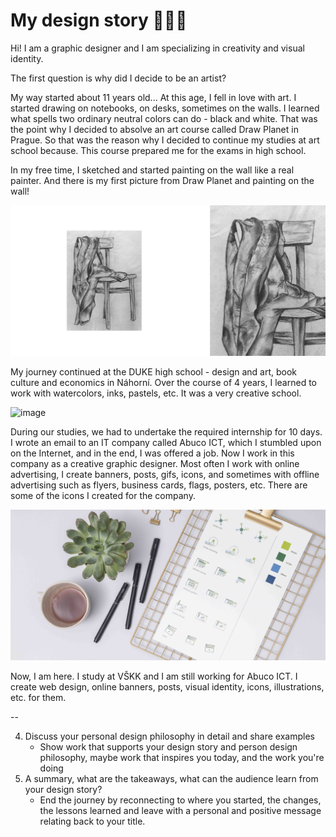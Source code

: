 #  My design story 👩🏼‍🎨 

Hi! I am a graphic designer and I am specializing in creativity and visual identity.

The first question is why did I decide to be an artist?

My way started about 11 years old... 
At this age, I fell in love with art. I started drawing on notebooks, on desks, sometimes on the walls. I learned what spells two ordinary neutral colors can do - black and white. That was the point why I decided to absolve an art course called Draw Planet in Prague. So that was the reason why I decided to continue my studies at art school because. This course prepared me for the exams in high school.

In my free time, I sketched and started painting on the wall like a real painter. 
And there is my first picture from Draw Planet and painting on the wall!

![image](chair.jpg)

My journey continued at the DUKE high school - design and art, book culture and economics in Náhorní. Over the course of 4 years, I learned to work with watercolors, inks, pastels, etc.
It was a very creative school.

![image](draw.jpg)

During our studies, we had to undertake the required internship for 10 days. I wrote an email to an IT company called Abuco ICT, which I stumbled upon on the Internet, and in the end, I was offered a job.
Now I work in this company as a creative graphic designer.
Most often I work with online advertising, I create banners, posts, gifs, icons, and sometimes with offline advertising such as flyers, business cards, flags, posters, etc.
There are some of the icons I created for the company.

![image](abuco.jpg)

Now, I am here. I study at VŠKK and I am still working for Abuco ICT. I create web design, online banners, posts, visual identity, icons, illustrations, etc. for them.

--

4. Discuss your personal design philosophy in detail and share examples
    - Show work that supports your design story and person design philosophy, maybe work that inspires you today, and the work you're doing
5. A summary, what are the takeaways, what can the audience learn from your design story?
    - End the journey by reconnecting to where you started, the changes, the lessons learned and leave with a personal and positive message relating back to your title.
